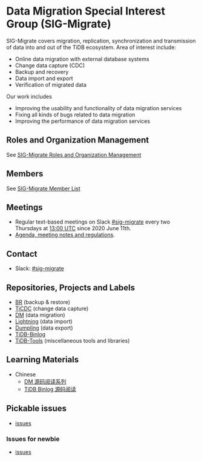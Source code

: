# Data Migration Special Interest Group (SIG-Migrate)

SIG-Migrate covers migration, replication, synchronization and transmission of data into and out of the TiDB ecosystem. Area of interest include:
* Online data migration with external database systems
* Change data capture (CDC)
* Backup and recovery
* Data import and export
* Verification of migrated data

Our work includes
* Improving the usability and functionality of data migration services
* Fixing all kinds of bugs related to data migration
* Improving the performance of data migration services

## Roles and Organization Management

See [SIG-Migrate Roles and Organization Management](https://github.com/pingcap/community/blob/master/special-interest-groups/sig-migrate/roles-and-organization-management.md)

## Members

See [SIG-Migrate Member List](https://contributor.tidb.io/sig/migrate/)

## Meetings

* Regular text-based meetings on Slack [#sig-migrate] every two Thursdays at [13:00 UTC](http://www.thetimezoneconverter.com/?t=13:00&tz=UTC) since 2020 June 11th.
* [Agenda, meeting notes and regulations](https://docs.google.com/document/d/1iKSi7JpWjODPTKOgc46N3BzuaH8R9XcDhLS0NhpcT9g/edit?usp=sharing).

## Contact

* Slack: [#sig-migrate]

## Repositories, Projects and Labels

* [BR](https://github.com/pingcap/br) (backup & restore)
* [TiCDC](https://github.com/pingcap/ticdc) (change data capture)
* [DM](https://github.com/pingcap/dm/) (data migration)
* [Lightning](https://github.com/pingcap/tidb-lightning) (data import)
* [Dumpling](https://github.com/pingcap/dumpling) (data export)
* [TiDB-Binlog](https://github.com/pingcap/tidb-binlog)
* [TiDB-Tools](https://github.com/pingcap/tidb-tools) (miscellaneous tools and libraries)

[#sig-migrate]: https://slack.tidb.io/invite?team=tidb-community&channel=sig-migrate&ref=github_sig

## Learning Materials

* Chinese
    * [DM 源码阅读系列](https://pingcap.com/blog-cn/#DM-%E6%BA%90%E7%A0%81%E9%98%85%E8%AF%BB)
    * [TiDB Binlog 源码阅读](https://pingcap.com/blog-cn/#TiDB-Binlog-%E6%BA%90%E7%A0%81%E9%98%85%E8%AF%BB)

## Pickable issues

* [issues](https://github.com/search?o=desc&q=is%3Aissue+repo%3Apingcap%2Fbr+repo%3Apingcap%2Fticdc+repo%3Apingcap%2Fdm+repo%3Apingcap%2Ftidb-lightning+repo%3Apingcap%2Fdumpling+repo%3Apingcap%2Ftidb-binlog+repo%3Apingcap%2Ftidb-tools&s=created&state=open&type=Issues)

### Issues for newbie

- [issues](https://github.com/search?q=is%3Aissue+label%3A%22good+first+issue%22+repo%3Apingcap%2Fbr+repo%3Apingcap%2Fticdc+repo%3Apingcap%2Fdm+repo%3Apingcap%2Ftidb-lightning+repo%3Apingcap%2Fdumpling+repo%3Apingcap%2Ftidb-binlog+repo%3Apingcap%2Ftidb-tools&state=open&type=Issues)
